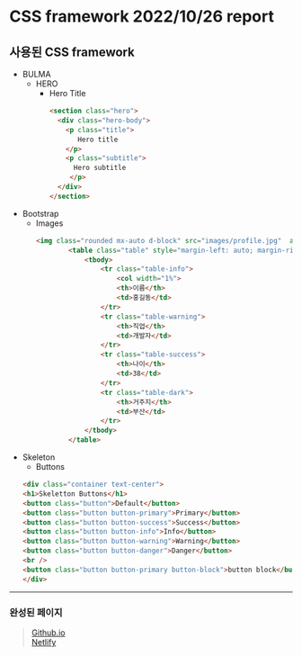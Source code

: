 # CSS framework 2022/10/26 report

## 사용된 CSS framework
* BULMA    
  * HERO    
    * Hero Title     
      ```html  
      <section class="hero">
        <div class="hero-body">
          <p class="title">
             Hero title
          </p>
          <p class="subtitle">
            Hero subtitle
           </p>
        </div>
      </section>
      ```    
* Bootstrap    
  * Images    
    ```html
    <img class="rounded mx-auto d-block" src="images/profile.jpg"  alt="홍길동의 얼굴 사진" />
            <table class="table" style="margin-left: auto; margin-right: auto; ">
                <tbody>
                    <tr class="table-info">
                        <col width="1%">  
                        <th>이름</th>
                        <td>홍길동</td>
                    </tr>
                    <tr class="table-warning">
                        <th>직업</th>
                        <td>개발자</td>
                    </tr>
                    <tr class="table-success">
                        <th>나이</th>
                        <td>38</td>
                    </tr>
                    <tr class="table-dark">
                        <th>거주지</th>
                        <td>부산</td>
                    </tr>
                </tbody>
            </table>
      ```
* Skeleton    
  * Buttons    
  ```html
  <div class="container text-center">
  <h1>Skeletton Buttons</h1>
  <button class="button">Default</button>
  <button class="button button-primary">Primary</button>
  <button class="button button-success">Success</button>
  <button class="button button-info">Info</button>
  <button class="button button-warning">Warning</button>
  <button class="button button-danger">Danger</button>
  <br />
  <button class="button button-primary button-block">button block</button>
  </div>
  ```    
***    
### 완성된 페이지    
> [Github.io](https://snowscapes.github.io/KSGame/)    
> [Netlify](kscsspractice.netlify.app)
